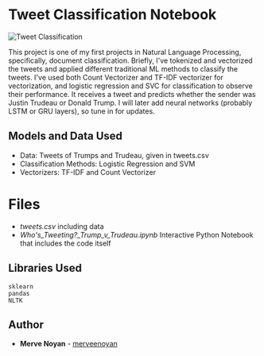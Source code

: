 ﻿# Tweet Classification Notebook
![Tweet Classification](https://images-wixmp-ed30a86b8c4ca887773594c2.wixmp.com/f/05df8cc2-4413-4a7c-93c7-dbf7991b18a7/ddxyese-15d65e3f-fea8-4630-947c-78eb058c6821.png/v1/fill/w_1280,h_600,q_80,strp/tweet_classification_header_for_github_by_markdownimgmn_ddxyese-fullview.jpg?token=eyJ0eXAiOiJKV1QiLCJhbGciOiJIUzI1NiJ9.eyJzdWIiOiJ1cm46YXBwOiIsImlzcyI6InVybjphcHA6Iiwib2JqIjpbW3siaGVpZ2h0IjoiPD02MDAiLCJwYXRoIjoiXC9mXC8wNWRmOGNjMi00NDEzLTRhN2MtOTNjNy1kYmY3OTkxYjE4YTdcL2RkeHllc2UtMTVkNjVlM2YtZmVhOC00NjMwLTk0N2MtNzhlYjA1OGM2ODIxLnBuZyIsIndpZHRoIjoiPD0xMjgwIn1dXSwiYXVkIjpbInVybjpzZXJ2aWNlOmltYWdlLm9wZXJhdGlvbnMiXX0.dWCTQ92V3NGWDm9LJubkFVubUwUg4-y6OExC_J8j8ys)

This project is one of my first projects in Natural Language Processing, specifically, document classification. Briefly, I've tokenized and vectorized the tweets and applied different traditional ML methods to classify the tweets. I've used both Count Vectorizer and TF-IDF vectorizer for vectorization, and logistic regression and SVC for classification to observe their performance.  It receives a tweet and predicts whether the sender was Justin Trudeau or Donald Trump. I will later add neural networks (probably LSTM or GRU layers), so tune in for updates.
## Models and Data Used

-   Data: Tweets of Trumps and Trudeau, given in tweets.csv
-   Classification Methods: Logistic Regression and SVM
-   Vectorizers: TF-IDF and Count Vectorizer

# Files

- *tweets.csv* including data
- *Who's_Tweeting?_Trump_v_Trudeau.ipynb* Interactive Python Notebook that includes the code itself

## Libraries Used

    sklearn
    pandas
    NLTK
## Author

-   **Merve Noyan**  - [merveenoyan](https://github.com/merveenoyan)
